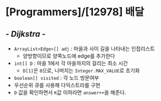 # [Programmers]/[12978] 배달

## *- Dijkstra -*

* `ArrayList<Edge>[] adj` : 마을과 사이 길을 나타내는 인접리스트
  * 양방향이므로 양쪽노드에 edge를 추가한다
* `int[] D` : 마을 1에서 각 마을까지의 걸리는 최소 시간
  * `D[1]`은 `0`으로, 나머지는 `Integer.MAX_VALUE`로 초기화
* `boolean[] visited` : 각 노드 방문여부
* 우선순위 큐를 사용해 다익스트라를 구현
* `D` 값을 확인하면서 `K`값 이하라면 `answer++`을 해준다.

